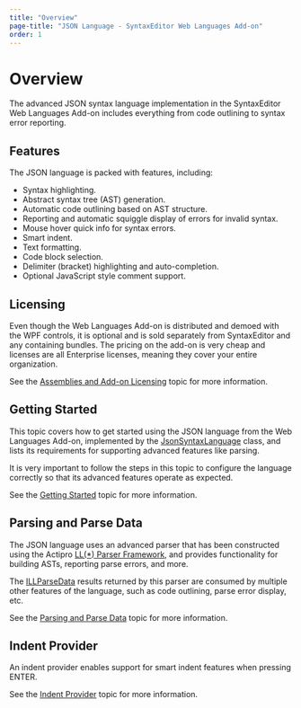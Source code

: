 ```yaml
---
title: "Overview"
page-title: "JSON Language - SyntaxEditor Web Languages Add-on"
order: 1
---
```

# Overview

The advanced JSON syntax language implementation in the SyntaxEditor Web Languages Add-on includes everything from code outlining to syntax error reporting.

## Features

The JSON language is packed with features, including:

- Syntax highlighting.
- Abstract syntax tree (AST) generation.
- Automatic code outlining based on AST structure.
- Reporting and automatic squiggle display of errors for invalid syntax.
- Mouse hover quick info for syntax errors.
- Smart indent.
- Text formatting.
- Code block selection.
- Delimiter (bracket) highlighting and auto-completion.
- Optional JavaScript style comment support.

## Licensing

Even though the Web Languages Add-on is distributed and demoed with the WPF controls, it is optional and is sold separately from SyntaxEditor and any containing bundles.  The pricing on the add-on is very cheap and licenses are all Enterprise licenses, meaning they cover your entire organization.

See the [Assemblies and Add-on Licensing](../../assemblies.md) topic for more information.

## Getting Started

This topic covers how to get started using the JSON language from the Web Languages Add-on, implemented by the [JsonSyntaxLanguage](xref:ActiproSoftware.Text.Languages.JavaScript.Implementation.JsonSyntaxLanguage) class, and lists its requirements for supporting advanced features like parsing.

It is very important to follow the steps in this topic to configure the language correctly so that its advanced features operate as expected.

See the [Getting Started](getting-started.md) topic for more information.

## Parsing and Parse Data

The JSON language uses an advanced parser that has been constructed using the Actipro [LL(*) Parser Framework](../../ll-parser-framework/index.md), and provides functionality for building ASTs, reporting parse errors, and more.

The [ILLParseData](xref:ActiproSoftware.Text.Parsing.LLParser.ILLParseData) results returned by this parser are consumed by multiple other features of the language, such as code outlining, parse error display, etc.

See the [Parsing and Parse Data](parsing.md) topic for more information.

## Indent Provider

An indent provider enables support for smart indent features when pressing ENTER.

See the [Indent Provider](indent-provider.md) topic for more information.
